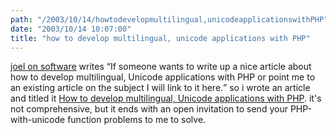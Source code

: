 ```yaml
---
path: "/2003/10/14/howtodevelopmultilingual,unicodeapplicationswithPHP" 
date: "2003/10/14 10:07:00" 
title: "how to develop multilingual, unicode applications with PHP" 
---
```

<p><a href="http://www.joelonsoftware.com/items/2003/10/13.html">joel on software</a> writes <q>If someone wants to write up a nice article about how to develop multilingual, Unicode applications with PHP or point me to an existing article on the subject I will link to it here.</q> so i wrote an article and titled it <a href="http://www.randomchaos.com/document.php?source=php_and_unicode">How to develop multilingual, Unicode applications with PHP</a>. it's not comprehensive, but it ends with an open invitation to send your PHP-with-unicode function problems to me to solve.</p>